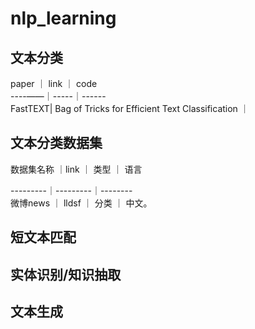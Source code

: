 # nlp_learning

## 文本分类
 


paper ｜ link  ｜ code  
----——｜-----｜------  
FastTEXT| Bag of Tricks for Efficient Text Classification ｜  




## 文本分类数据集

数据集名称 ｜link ｜ 类型 ｜ 语言  

---------｜---------｜--------  
微博news  ｜ lldsf ｜ 分类 ｜ 中文。




## 短文本匹配



## 实体识别/知识抽取




## 文本生成
